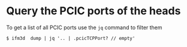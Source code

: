 # Query the PCIC ports of the heads

To get a list of all PCIC ports use the `jq` command to filter them

```
$ ifm3d  dump | jq '.. | .pcicTCPPort? // empty'
```